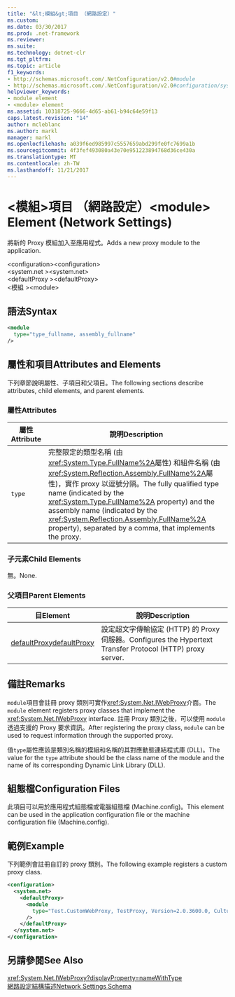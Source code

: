 ```yaml
---
title: "&lt;模組&gt;項目 （網路設定）"
ms.custom: 
ms.date: 03/30/2017
ms.prod: .net-framework
ms.reviewer: 
ms.suite: 
ms.technology: dotnet-clr
ms.tgt_pltfrm: 
ms.topic: article
f1_keywords:
- http://schemas.microsoft.com/.NetConfiguration/v2.0#module
- http://schemas.microsoft.com/.NetConfiguration/v2.0#configuration/system.net/defaultProxy/module
helpviewer_keywords:
- module element
- <module> element
ms.assetid: 10318725-9666-4d65-ab61-b94c64e59f13
caps.latest.revision: "14"
author: mcleblanc
ms.author: markl
manager: markl
ms.openlocfilehash: a039f6ed985997c5557659abd299fe0fc7699a1b
ms.sourcegitcommit: 4f3fef493080a43e70e951223894768d36ce430a
ms.translationtype: MT
ms.contentlocale: zh-TW
ms.lasthandoff: 11/21/2017
---
```

# <a name="ltmodulegt-element-network-settings"></a><span data-ttu-id="81ca3-102">&lt;模組&gt;項目 （網路設定）</span><span class="sxs-lookup"><span data-stu-id="81ca3-102">&lt;module&gt; Element (Network Settings)</span></span>
<span data-ttu-id="81ca3-103">將新的 Proxy 模組加入至應用程式。</span><span class="sxs-lookup"><span data-stu-id="81ca3-103">Adds a new proxy module to the application.</span></span>  
  
 <span data-ttu-id="81ca3-104">\<configuration></span><span class="sxs-lookup"><span data-stu-id="81ca3-104">\<configuration></span></span>  
<span data-ttu-id="81ca3-105">\<system.net ></span><span class="sxs-lookup"><span data-stu-id="81ca3-105">\<system.net></span></span>  
<span data-ttu-id="81ca3-106">\<defaultProxy ></span><span class="sxs-lookup"><span data-stu-id="81ca3-106">\<defaultProxy></span></span>  
<span data-ttu-id="81ca3-107">\<模組 ></span><span class="sxs-lookup"><span data-stu-id="81ca3-107">\<module></span></span>  
  
## <a name="syntax"></a><span data-ttu-id="81ca3-108">語法</span><span class="sxs-lookup"><span data-stu-id="81ca3-108">Syntax</span></span>  
  
```xml  
<module   
  type="type_fullname, assembly_fullname"   
/>  
```  
  
## <a name="attributes-and-elements"></a><span data-ttu-id="81ca3-109">屬性和項目</span><span class="sxs-lookup"><span data-stu-id="81ca3-109">Attributes and Elements</span></span>  
 <span data-ttu-id="81ca3-110">下列章節說明屬性、子項目和父項目。</span><span class="sxs-lookup"><span data-stu-id="81ca3-110">The following sections describe attributes, child elements, and parent elements.</span></span>  
  
### <a name="attributes"></a><span data-ttu-id="81ca3-111">屬性</span><span class="sxs-lookup"><span data-stu-id="81ca3-111">Attributes</span></span>  
  
|<span data-ttu-id="81ca3-112">**屬性**</span><span class="sxs-lookup"><span data-stu-id="81ca3-112">**Attribute**</span></span>|<span data-ttu-id="81ca3-113">**說明**</span><span class="sxs-lookup"><span data-stu-id="81ca3-113">**Description**</span></span>|  
|-------------------|---------------------|  
|`type`|<span data-ttu-id="81ca3-114">完整限定的類型名稱 (由<xref:System.Type.FullName%2A>屬性) 和組件名稱 (由<xref:System.Reflection.Assembly.FullName%2A>屬性)，實作 proxy 以逗號分隔。</span><span class="sxs-lookup"><span data-stu-id="81ca3-114">The fully qualified type name (indicated by the <xref:System.Type.FullName%2A> property) and the assembly name (indicated by the <xref:System.Reflection.Assembly.FullName%2A> property), separated by a comma, that implements the proxy.</span></span>|  
  
### <a name="child-elements"></a><span data-ttu-id="81ca3-115">子元素</span><span class="sxs-lookup"><span data-stu-id="81ca3-115">Child Elements</span></span>  
 <span data-ttu-id="81ca3-116">無。</span><span class="sxs-lookup"><span data-stu-id="81ca3-116">None.</span></span>  
  
### <a name="parent-elements"></a><span data-ttu-id="81ca3-117">父項目</span><span class="sxs-lookup"><span data-stu-id="81ca3-117">Parent Elements</span></span>  
  
|<span data-ttu-id="81ca3-118">**目**</span><span class="sxs-lookup"><span data-stu-id="81ca3-118">**Element**</span></span>|<span data-ttu-id="81ca3-119">**說明**</span><span class="sxs-lookup"><span data-stu-id="81ca3-119">**Description**</span></span>|  
|-----------------|---------------------|  
|[<span data-ttu-id="81ca3-120">defaultProxy</span><span class="sxs-lookup"><span data-stu-id="81ca3-120">defaultProxy</span></span>](../../../../../docs/framework/configure-apps/file-schema/network/defaultproxy-element-network-settings.md)|<span data-ttu-id="81ca3-121">設定超文字傳輸協定 (HTTP) 的 Proxy 伺服器。</span><span class="sxs-lookup"><span data-stu-id="81ca3-121">Configures the Hypertext Transfer Protocol (HTTP) proxy server.</span></span>|  
  
## <a name="remarks"></a><span data-ttu-id="81ca3-122">備註</span><span class="sxs-lookup"><span data-stu-id="81ca3-122">Remarks</span></span>  
 <span data-ttu-id="81ca3-123">`module`項目會註冊 proxy 類別可實作<xref:System.Net.IWebProxy>介面。</span><span class="sxs-lookup"><span data-stu-id="81ca3-123">The `module` element registers proxy classes that implement the <xref:System.Net.IWebProxy> interface.</span></span> <span data-ttu-id="81ca3-124">註冊 Proxy 類別之後，可以使用 `module` 透過支援的 Proxy 要求資訊。</span><span class="sxs-lookup"><span data-stu-id="81ca3-124">After registering the proxy class, `module` can be used to request information through the supported proxy.</span></span>  
  
 <span data-ttu-id="81ca3-125">值`type`屬性應該是類別名稱的模組和名稱的其對應動態連結程式庫 (DLL)。</span><span class="sxs-lookup"><span data-stu-id="81ca3-125">The value for the `type` attribute should be the class name of the module and the name of its corresponding Dynamic Link Library (DLL).</span></span>  
  
## <a name="configuration-files"></a><span data-ttu-id="81ca3-126">組態檔</span><span class="sxs-lookup"><span data-stu-id="81ca3-126">Configuration Files</span></span>  
 <span data-ttu-id="81ca3-127">此項目可以用於應用程式組態檔或電腦組態檔 (Machine.config)。</span><span class="sxs-lookup"><span data-stu-id="81ca3-127">This element can be used in the application configuration file or the machine configuration file (Machine.config).</span></span>  
  
## <a name="example"></a><span data-ttu-id="81ca3-128">範例</span><span class="sxs-lookup"><span data-stu-id="81ca3-128">Example</span></span>  
 <span data-ttu-id="81ca3-129">下列範例會註冊自訂的 proxy 類別。</span><span class="sxs-lookup"><span data-stu-id="81ca3-129">The following example registers a custom proxy class.</span></span>  
  
```xml  
<configuration>  
  <system.net>  
    <defaultProxy>  
      <module  
        type="Test.CustomWebProxy, TestProxy, Version=2.0.3600.0, Culture=neutral, PublicKeyToken=b23a5c561934e385"  
      />  
    </defaultProxy>  
  </system.net>  
</configuration>  
```  
  
## <a name="see-also"></a><span data-ttu-id="81ca3-130">另請參閱</span><span class="sxs-lookup"><span data-stu-id="81ca3-130">See Also</span></span>  
 <xref:System.Net.IWebProxy?displayProperty=nameWithType>  
 [<span data-ttu-id="81ca3-131">網路設定結構描述</span><span class="sxs-lookup"><span data-stu-id="81ca3-131">Network Settings Schema</span></span>](../../../../../docs/framework/configure-apps/file-schema/network/index.md)
